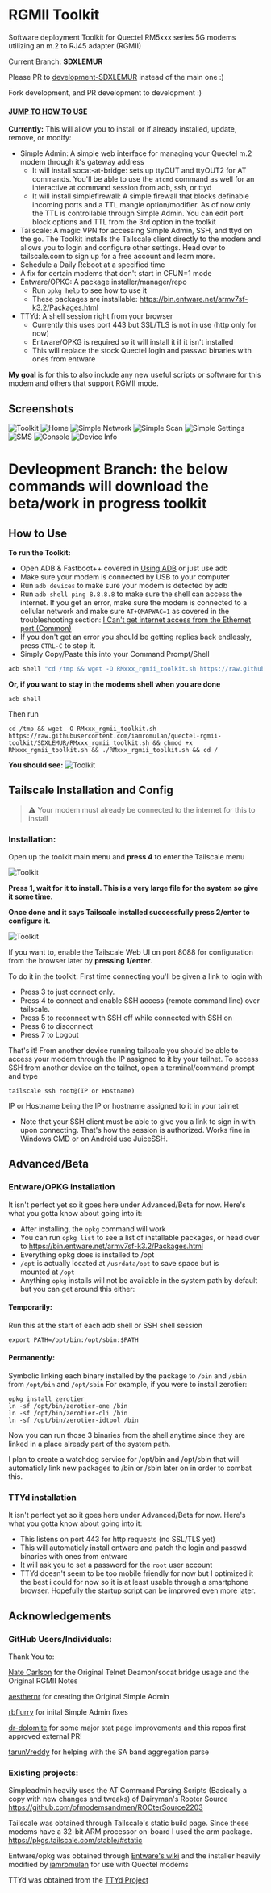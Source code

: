 # RGMII Toolkit
Software deployment Toolkit for Quectel RM5xxx series 5G modems utilizing an m.2 to RJ45 adapter (RGMII)


Current Branch: **SDXLEMUR**


Please PR to [development-SDXLEMUR](https://github.com/iamromulan/quectel-rgmii-toolkit/tree/development-SDXLEMUR) instead of the main one :)


Fork development, and PR development to development :)


#### [JUMP TO HOW TO USE](#how-to-use)
**Currently:** This will allow you to install or if already installed, update, remove, or modify:
 - Simple Admin: A simple web interface for managing your Quectel m.2 modem through it's gateway address
	 - It will install socat-at-bridge: sets up ttyOUT and ttyOUT2 for AT commands. You'll be able to use the `atcmd` command as well for an interactive at command session from adb, ssh, or ttyd
	 - It will install simplefirewall: A simple firewall that blocks definable incoming ports and a TTL mangle option/modifier. As of now only the TTL is controllable through Simple Admin. You can edit port block options and TTL from the 3rd option in the toolkit
 - Tailscale: A magic VPN for accessing Simple Admin, SSH, and ttyd on the go. The Toolkit installs the Tailscale client directly to the modem and allows you to login and configure other settings. Head over to tailscale.com to sign up for a free account and learn more.
 - Schedule a Daily Reboot at a specified time
 - A fix for certain modems that don't start in CFUN=1 mode
 - Entware/OPKG: A package installer/manager/repo
	- Run `opkg help` to see how to use it
	- These packages are installable: https://bin.entware.net/armv7sf-k3.2/Packages.html
 - TTYd: A shell session right from your browser
	 - Currently this uses port 443 but SSL/TLS is not in use (http only for now)
	 - Entware/OPKG is required so it will install it if it isn't installed
	 - This will replace the stock Quectel login and passwd binaries with ones from entware

  

**My goal** is for this to also include any new useful scripts or software for this modem and others that support RGMII mode.
## Screenshots

![Toolkit](https://github.com/iamromulan/quectel-rgmii-configuration-notes/blob/main/images/dev_toolkit.png?raw=true)
![Home](https://github.com/iamromulan/quectel-rgmii-configuration-notes/blob/main/images/dev_home.png?raw=true)
![Simple Network](https://github.com/iamromulan/quectel-rgmii-configuration-notes/blob/main/images/dev_simplenetwork.png?raw=true)
![Simple Scan](https://github.com/iamromulan/quectel-rgmii-configuration-notes/blob/main/images/dev_simplescan.png?raw=true)
![Simple Settings](https://github.com/iamromulan/quectel-rgmii-configuration-notes/blob/main/images/dev_simplesettings.png?raw=true)
![SMS](https://github.com/iamromulan/quectel-rgmii-configuration-notes/blob/main/images/dev_sms.png?raw=true)
![Console](https://github.com/iamromulan/quectel-rgmii-configuration-notes/blob/main/images/dev_console.png?raw=true)
![Device Info](https://github.com/iamromulan/quectel-rgmii-configuration-notes/blob/main/images/dev_deviceinfo.png?raw=true)

# Devleopment Branch: the below commands will download the beta/work in progress toolkit 

## How to Use
**To run the Toolkit:**
 - Open ADB & Fastboot++ covered in [Using ADB](https://github.com/iamromulan/quectel-rgmii-configuration-notes?tab=readme-ov-file#unlocking-and-using-adb) or just use adb
 - Make sure your modem is connected by USB to your computer
 - Run `adb devices` to make sure your modem is detected by adb
 - Run `adb shell ping 8.8.8.8` to make sure the shell can access the internet. If you get an error, make sure the modem is connected to a cellular network and make sure `AT+QMAPWAC=1` as covered in the troubleshooting section: [I Can't get internet access from the Ethernet port (Common)](https://github.com/iamromulan/quectel-rgmii-configuration-notes/tree/main?tab=readme-ov-file#i-cant-get-internet-access-from-the-ethernet-port-common)
 - If you don't get an error you should be getting replies back endlessly, press `CTRL-C` to stop it.
 - Simply Copy/Paste this into your Command Prompt/Shell 
```bash
adb shell "cd /tmp && wget -O RMxxx_rgmii_toolkit.sh https://raw.githubusercontent.com/iamromulan/quectel-rgmii-toolkit/SDXLEMUR/RMxxx_rgmii_toolkit.sh && chmod +x RMxxx_rgmii_toolkit.sh && ./RMxxx_rgmii_toolkit.sh" && cd /
```

**Or, if you want to stay in the modems shell when you are done**

```
adb shell
```
Then run
```
cd /tmp && wget -O RMxxx_rgmii_toolkit.sh https://raw.githubusercontent.com/iamromulan/quectel-rgmii-toolkit/SDXLEMUR/RMxxx_rgmii_toolkit.sh && chmod +x RMxxx_rgmii_toolkit.sh && ./RMxxx_rgmii_toolkit.sh && cd /
```
**You should see:**
![Toolkit](https://github.com/iamromulan/quectel-rgmii-configuration-notes/blob/main/images/iamromulantoolkit.png?raw=true)

## Tailscale Installation and Config

> :warning: Your modem must already be connected to the internet for this to install
### Installation:
Open up the toolkit main menu and **press 4** to enter the Tailscale menu

![Toolkit](https://github.com/iamromulan/quectel-rgmii-configuration-notes/blob/main/images/tailscalemenu.png?raw=true)

**Press 1, wait for it to install. This is a very large file for the system so give it some time.**

**Once done and it says Tailscale installed successfully press 2/enter to configure it.**

![Toolkit](https://github.com/iamromulan/quectel-rgmii-configuration-notes/blob/main/images/tailscaleconfig.png?raw=true)

If you want to, enable the Tailscale Web UI on port 8088 for configuration from the browser later by **pressing 1/enter**.

To do it in the toolkit:
First time connecting you'll be given a link to login with
 - Press 3 to just connect only.
 - Press 4 to connect and enable SSH access (remote command line) over tailscale.
 - Press 5 to reconnect with SSH off while connected with SSH on
 - Press 6 to disconnect
 - Press 7 to Logout

That's it! From another device running tailscale you should be able to access your modem through the IP assigned to it by your tailnet. To access SSH from another device on the tailnet, open a terminal/command prompt and type

    tailscale ssh root@(IP or Hostname)
IP or Hostname being the IP or hostname assigned to it in your tailnet

 - Note that your SSH client must be able to give you a link to sign in with upon connecting. That's how the session is authorized. Works fine in Windows CMD or on Android use JuiceSSH.
## Advanced/Beta

### Entware/OPKG installation


It isn't perfect yet so it goes here under Advanced/Beta for now. 
Here's what you gotta know about going into it:

 - After installing, the `opkg` command will work
 - You can run `opkg list` to see a list of installable packages, or head over to  https://bin.entware.net/armv7sf-k3.2/Packages.html
 - Everything opkg does is installed to /opt
 - `/opt` is actually located at `/usrdata/opt` to save space but is   
   mounted at `/opt`
 - Anything `opkg` installs will not be available in the system path by 
   default but you can get around this either:

#### Temporarily:
 Run this at the start of each adb shell or SSH shell session

    export PATH=/opt/bin:/opt/sbin:$PATH

#### Permanently:
Symbolic linking each binary installed by the package to `/bin` and `/sbin` from `/opt/bin` and `/opt/sbin`
For example, if you were to install zerotier:

    opkg install zerotier
    ln -sf /opt/bin/zerotier-one /bin
    ln -sf /opt/bin/zerotier-cli /bin
    ln -sf /opt/bin/zerotier-idtool /bin

Now you can run those 3 binaries from the shell anytime since they are linked in a place already part of the system path.

I plan to create a watchdog service for /opt/bin and /opt/sbin that will automaticly link new packages to /bin or /sbin later on in order to combat this.

### TTYd installation

It isn't perfect yet so it goes here under Advanced/Beta for now. 
Here's what you gotta know about going into it:

 - This listens on port 443 for http requests (no SSL/TLS yet)
 - This will automaticly install entware and patch the login and passwd binaries with ones from entware
 - It will ask you to set a password for the `root` user account
 - TTYd doesn't seem to be too mobile friendly for now but I optimized it the best i could for now so it is at least usable through a smartphone browser. Hopefully the startup script can be improved even more later. 

## Acknowledgements
### GitHub Users/Individuals:
Thank You to: 

[Nate Carlson](https://github.com/natecarlson) for the Original Telnet Deamon/socat bridge usage and the Original RGMII Notes

[aesthernr](https://github.com/aesthernr)  for creating the Original Simple Admin

[rbflurry](https://github.com/rbflurry/) for inital Simple Admin fixes

[dr-dolomite](https://github.com/dr-dolomite) for some major stat page improvements and this repos first approved external PR!

[tarunVreddy](https://github.com/tarunVreddy) for helping with the SA band aggregation parse

### Existing projects:
Simpleadmin heavily uses the AT Command Parsing Scripts (Basically a copy with new changes and tweaks) of Dairyman's Rooter Source https://github.com/ofmodemsandmen/ROOterSource2203

Tailscale was obtained through Tailscale's static build page. Since these modems have a 32-bit ARM processor on-board I used the arm package. https://pkgs.tailscale.com/stable/#static

Entware/opkg was obtained through [Entware's wiki](https://github.com/Entware/Entware/wiki/Alternative-install-vs-standard) and the installer heavily modified by [iamromulan](https://github.com/iamromulan) for use with Quectel modems

TTYd was obtained from the [TTYd Project](https://github.com/tsl0922/ttyd)
